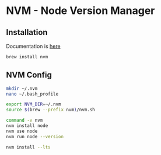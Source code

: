 # NVM - Node Version Manager

## Installation

Documentation is [here](https://github.com/creationix/nvm)

```bash
brew install nvm
```

## NVM Config

```bash
mkdir ~/.nvm
nano ~/.bash_profile

export NVM_DIR=~/.nvm
source $(brew --prefix nvm)/nvm.sh

command -v nvm
nvm install node
nvm use node
nvm run node --version

nvm install --lts
```
